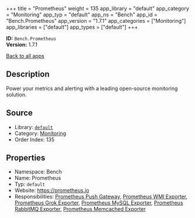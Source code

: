 ﻿+++
title = "Prometheus"
weight = 135
app_library = "default"
app_category = "Monitoring"
app_typ = "default"
app_ns = "Bench"
app_id = "Bench.Prometheus"
app_version = "1.7.1"
app_categories = ["Monitoring"]
app_libraries = ["default"]
app_types = ["default"]
+++

**ID:** `Bench.Prometheus`  
**Version:** 1.7.1  
<!--more-->

[Back to all apps](/apps/)

## Description
Power your metrics and alerting with a leading open-source monitoring solution.

## Source

* Library: [`default`](/app_libraries/default)
* Category: [Monitoring](/app_categories/monitoring)
* Order Index: 135

## Properties

* Namespace: Bench
* Name: Prometheus
* Typ: `default`
* Website: <https://prometheus.io>
* Responsibilities: [Prometheus Push Gateway](/apps/Bench.Prometheus.PushGateway), [Prometheus WMI Exporter](/apps/Bench.Prometheus.WmiExporter), [Prometheus Grok Exporter](/apps/Bench.Prometheus.GrokExporter), [Prometheus MySQL Exporter](/apps/Bench.Prometheus.MySqlExporter), [Prometheus RabbitMQ Exporter](/apps/Bench.Prometheus.RabbitMqExporter), [Prometheus Memcached Exporter](/apps/Bench.Prometheus.MemcachedExporter)

